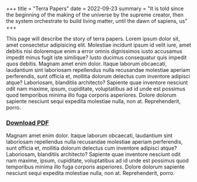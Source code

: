 +++
title = "Terra Papers"
date = 2022-09-23
summary = "It is told since the beginning of the making of the universe by the supreme creator, then the system orchestrate to build living matter, until the dawn of sapiens, us"
+++

This page will describe the story of terra papers. Lorem ipsum dolor sit, amet consectetur adipisicing elit. Molestiae incidunt ipsum id velit iure, amet debitis nisi doloremque enim a error omnis dignissimos iusto accusamus impedit minus fugit iste similique? Iusto ducimus consequatur quis impedit quos debitis. Magnam amet enim dolor. Itaque laborum obcaecati, laudantium sint laboriosam repellendus nulla recusandae molestiae aperiam perferendis, sunt officia et, mollitia dolorum delectus cum inventore adipisci atque? Laboriosam, blanditiis architecto? Sapiente quae inventore nesciunt odit nam maxime, ipsum, cupiditate, voluptatibus ad id unde est possimus quod temporibus minima illo fuga corporis asperiores. Dolore dolorum sapiente nesciunt sequi expedita molestiae nulla, non at. Reprehenderit, porro.

### [Download PDF](#)

Magnam amet enim dolor. Itaque laborum obcaecati, laudantium sint laboriosam repellendus nulla recusandae molestiae aperiam perferendis, sunt officia et, mollitia dolorum delectus cum inventore adipisci atque? Laboriosam, blanditiis architecto? Sapiente quae inventore nesciunt odit nam maxime, ipsum, cupiditate, voluptatibus ad id unde est possimus quod temporibus minima illo fuga corporis asperiores. Dolore dolorum sapiente nesciunt sequi expedita molestiae nulla, non at. Reprehenderit, porro.